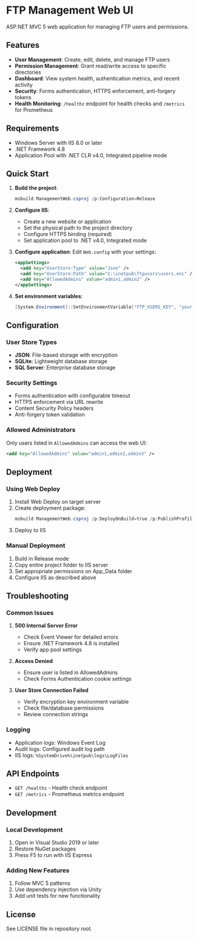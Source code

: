 # FTP Management Web UI

ASP.NET MVC 5 web application for managing FTP users and permissions.

## Features

- **User Management**: Create, edit, delete, and manage FTP users
- **Permission Management**: Grant read/write access to specific directories
- **Dashboard**: View system health, authentication metrics, and recent activity
- **Security**: Forms authentication, HTTPS enforcement, anti-forgery tokens
- **Health Monitoring**: `/healthz` endpoint for health checks and `/metrics` for Prometheus

## Requirements

- Windows Server with IIS 8.0 or later
- .NET Framework 4.8
- Application Pool with .NET CLR v4.0, Integrated pipeline mode

## Quick Start

1. **Build the project**:
   ```powershell
   msbuild ManagementWeb.csproj /p:Configuration=Release
   ```

2. **Configure IIS**:
   - Create a new website or application
   - Set the physical path to the project directory
   - Configure HTTPS binding (required)
   - Set application pool to .NET v4.0, Integrated mode

3. **Configure application**:
   Edit `Web.config` with your settings:
   ```xml
   <appSettings>
     <add key="UserStore:Type" value="Json" />
     <add key="UserStore:Path" value="C:\inetpub\ftpusers\users.enc" />
     <add key="AllowedAdmins" value="admin1,admin2" />
   </appSettings>
   ```

4. **Set environment variables**:
   ```powershell
   [System.Environment]::SetEnvironmentVariable("FTP_USERS_KEY", "your-encryption-key", "Machine")
   ```

## Configuration

### User Store Types

- **JSON**: File-based storage with encryption
- **SQLite**: Lightweight database storage
- **SQL Server**: Enterprise database storage

### Security Settings

- Forms authentication with configurable timeout
- HTTPS enforcement via URL rewrite
- Content Security Policy headers
- Anti-forgery token validation

### Allowed Administrators

Only users listed in `AllowedAdmins` can access the web UI:
```xml
<add key="AllowedAdmins" value="admin1,admin2,admin3" />
```

## Deployment

### Using Web Deploy

1. Install Web Deploy on target server
2. Create deployment package:
   ```powershell
   msbuild ManagementWeb.csproj /p:DeployOnBuild=true /p:PublishProfile=Release
   ```
3. Deploy to IIS

### Manual Deployment

1. Build in Release mode
2. Copy entire project folder to IIS server
3. Set appropriate permissions on App_Data folder
4. Configure IIS as described above

## Troubleshooting

### Common Issues

1. **500 Internal Server Error**
   - Check Event Viewer for detailed errors
   - Ensure .NET Framework 4.8 is installed
   - Verify app pool settings

2. **Access Denied**
   - Ensure user is listed in AllowedAdmins
   - Check Forms Authentication cookie settings

3. **User Store Connection Failed**
   - Verify encryption key environment variable
   - Check file/database permissions
   - Review connection strings

### Logging

- Application logs: Windows Event Log
- Audit logs: Configured audit log path
- IIS logs: `%SystemDrive%\inetpub\logs\LogFiles`

## API Endpoints

- `GET /healthz` - Health check endpoint
- `GET /metrics` - Prometheus metrics endpoint

## Development

### Local Development

1. Open in Visual Studio 2019 or later
2. Restore NuGet packages
3. Press F5 to run with IIS Express

### Adding New Features

1. Follow MVC 5 patterns
2. Use dependency injection via Unity
3. Add unit tests for new functionality

## License

See LICENSE file in repository root. 